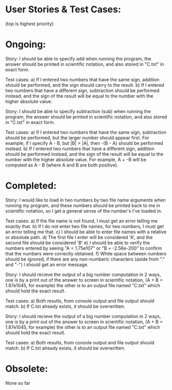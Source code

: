 # User Stories & Test Cases:
(top is highest priority)



# Ongoing:


Story:
I should be able to specify add when running the program, the answer should be printed in scientific notation, and also stored in "C.txt" in exact form.

Test cases:
a) If I entered two numbers that have the same sign, addition should be performed, 
and the sign should carry to the result.
b) If I entered two numbers that have a different sign, subtraction should be performed instead, and the sign of the result will be equal to the number with the higher absolute value.




Story:
I should be able to specify subtraction (sub) when running the program, the answer should be printed in scientific notation, and also stored in "C.txt" in exact form.

Test cases:
a) If I entered two numbers that have the same sign, subtraction should be performed, but the larger number should appear first. For example, if I specify A - B, but |B| > |A|, then -(B - A) should be performed instead.
b) If I entered two numbers that have a different sign, addition should be performed instead, and the sign of the result will be equal to the number with the higher absolute value. For example, A + -B will be computed as A - B (where A and B are both positive).




# Completed:


Story:
I would like to load in two numbers by two file name arguments when running my program, and these numbers should be printed back to me in scientific notation, so I get a general sense of the number's I've loaded in.

Test cases:
a) If the file name is not found, I must get an error telling me exactly that.
b) If I do not enter two file names, for two numbers, I must get an error telling me that.
c) I should be able to enter file names with a relative or absolute path.
d) The first file I enter will be considered 'A', and the second file should be considered 'B'
e) I should be able to verify the numbers entered by seeing "A = 1.75e107" or "B = -2.56e-200" to confirm that the numbers were correctly obtained.
f) White space between numbers should be ignored, if there are any non-numberic characters (aside from "." and "-") I should get an error message. 




Story:
I should recieve the output of a big number computation in 2 ways, one is by a print out of the answer to screen in scientific notation, (A + B = 1.87e1045, for example) the other is to an output file named "C.txt" which should hold the exact result.

Test cases:
a) Both results, from console output and file output should match.
b) If C.txt already exists, it should be overwritten.





Story:
I should recieve the output of a big number computation in 2 ways, one is by a print out of the answer to screen in scientific notation, (A + B = 1.87e1045, for example) the other is to an output file named "C.txt" which should hold the exact result.

Test cases:
a) Both results, from console output and file output should match.
b) If C.txt already exists, it should be overwritten.



# Obsolete:


None so far